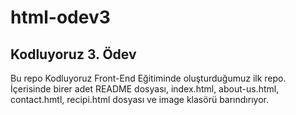# html-odev3
## Kodluyoruz 3. Ödev
Bu repo Kodluyoruz Front-End Eğitiminde oluşturduğumuz ilk repo. İçerisinde birer adet README dosyası, index.html, about-us.html, contact.hmtl, recipi.html dosyası ve image klasörü barındırıyor.
